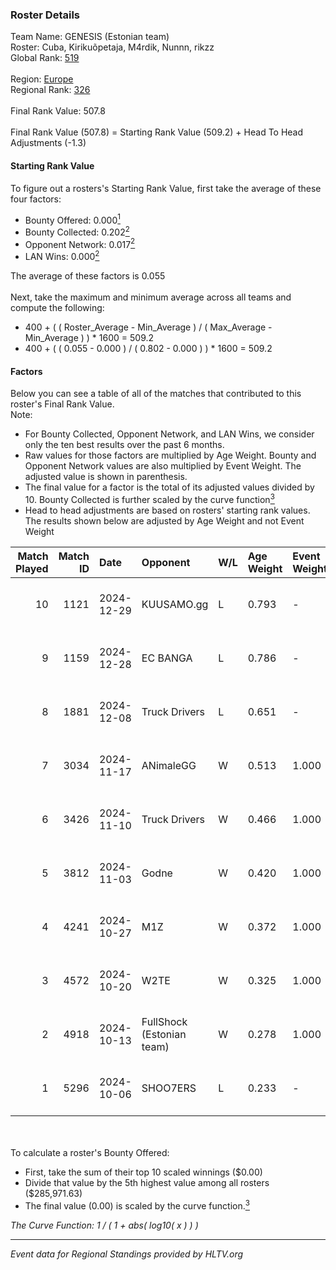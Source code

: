 ### Roster Details<br />
Team Name: GENESIS (Estonian team)<br />
Roster: Cuba, Kirikuõpetaja, M4rdik, Nunnn, rikzz<br />
Global Rank: [519](../../standings_global_2025_02_28.md)<br />
<br />
Region: [Europe]( ../../standings_europe_2025_02_28.md)<br />
Regional Rank: [326]( ../../standings_europe_2025_02_28.md)<br />
<br />
Final Rank Value:  507.8<br />
<br />
Final Rank Value (507.8) = Starting Rank Value (509.2) + Head To Head Adjustments (-1.3)<br />

#### Starting Rank Value<br />
To figure out a rosters's Starting Rank Value, first take the average of these four factors:<br />
- Bounty Offered: 0.000[<sup>1</sup>](#table2)
- Bounty Collected: 0.202[<sup>2</sup>](#table1)
- Opponent Network: 0.017[<sup>2</sup>](#table1)
- LAN Wins: 0.000[<sup>2</sup>](#table1)

The average of these factors is 0.055<br />
<br />
Next, take the maximum and minimum average across all teams and compute the following:<br />
- 400 + ( ( Roster_Average - Min_Average ) / ( Max_Average - Min_Average ) ) * 1600 = 509.2
- 400 + ( ( 0.055 - 0.000 ) / ( 0.802 - 0.000 ) ) * 1600 = 509.2


#### Factors<br />
Below you can see a table of all of the matches that contributed to this roster's Final Rank Value.<br />
Note:<br />

- For Bounty Collected, Opponent Network, and LAN Wins, we consider only the ten best results over the past 6 months.
- Raw values for those factors are multiplied by Age Weight. Bounty and Opponent Network values are also multiplied by Event Weight. The adjusted value is shown in parenthesis.
- The final value for a factor is the total of its adjusted values divided by 10. Bounty Collected is further scaled by the curve function[<sup>3</sup>](#curveFunction)
- Head to head adjustments are based on rosters' starting rank values. The results shown below are adjusted by Age Weight and not Event Weight
<span id="table1"></span><br />


| Match Played | Match ID | Date       | Opponent                  | W/L | Age Weight | Event Weight | Bounty Collected | Opponent Network | LAN Wins  | H2H Adj. | Roster                                    |
| -: | -: | :- | :- | :- | :- | :- | :- | :- | :- | -: | :- |
|           10 |     1121 | 2024-12-29 | KUUSAMO.gg                | L   | 0.793      | -            | -                | -                | -         |   -11.01 | Cuba, Kirikuõpetaja, M4rdik, Nunnn, rikzz |
|            9 |     1159 | 2024-12-28 | EC BANGA                  | L   | 0.786      | -            | -                | -                | -         |   -12.79 | Cuba, Kirikuõpetaja, M4rdik, Nunnn, rikzz |
|            8 |     1881 | 2024-12-08 | Truck Drivers             | L   | 0.651      | -            | -                | -                | -         |    -7.47 | Cuba, Kirikuõpetaja, M4rdik, Nunnn, rikzz |
|            7 |     3034 | 2024-11-17 | ANimaleGG                 | W   | 0.513      | 1.000        | 0.000 (0.000)    | 0.060 (0.031)    | 0 (0.000) |     7.38 | Cuba, Kirikuõpetaja, M4rdik, Nunnn, rikzz |
|            6 |     3426 | 2024-11-10 | Truck Drivers             | W   | 0.466      | 1.000        | 0.002 (0.001)    | 0.132 (0.062)    | 0 (0.000) |     9.60 | Cuba, Kirikuõpetaja, M4rdik, Nunnn, rikzz |
|            5 |     3812 | 2024-11-03 | Godne                     | W   | 0.420      | 1.000        | 0.000 (0.000)    | 0.049 (0.020)    | 0 (0.000) |     4.30 | Cuba, Kirikuõpetaja, M4rdik, Nunnn, rikzz |
|            4 |     4241 | 2024-10-27 | M1Z                       | W   | 0.372      | 1.000        | 0.000 (0.000)    | 0.122 (0.045)    | 0 (0.000) |     4.22 | Cuba, Kirikuõpetaja, M4rdik, Nunnn, rikzz |
|            3 |     4572 | 2024-10-20 | W2TE                      | W   | 0.325      | 1.000        | 0.000 (0.000)    | 0.014 (0.005)    | 0 (0.000) |     3.65 | Cuba, Kirikuõpetaja, M4rdik, Nunnn, rikzz |
|            2 |     4918 | 2024-10-13 | FullShock (Estonian team) | W   | 0.278      | 1.000        | 0.000 (0.000)    | 0.019 (0.005)    | 0 (0.000) |     3.08 | Cuba, Kirikuõpetaja, M4rdik, Nunnn, rikzz |
|            1 |     5296 | 2024-10-06 | SHOO7ERS                  | L   | 0.233      | -            | -                | -                | -         |    -2.31 | Cuba, Kirikuõpetaja, M4rdik, Nunnn, rikzz |

<br />
<span id="table2"></span><br />
To calculate a roster's Bounty Offered:<br />

- First, take the sum of their top 10 scaled winnings ($0.00)
- Divide that value by the 5th highest value among all rosters ($285,971.63)
- The final value (0.00) is scaled by the curve function.[<sup>3</sup>](#curveFunction)

<span id="curveFunction"></span>_The Curve Function: 1 / ( 1 + abs( log10( x ) ) )_<br />

---
_Event data for Regional Standings provided by HLTV.org_<br />
